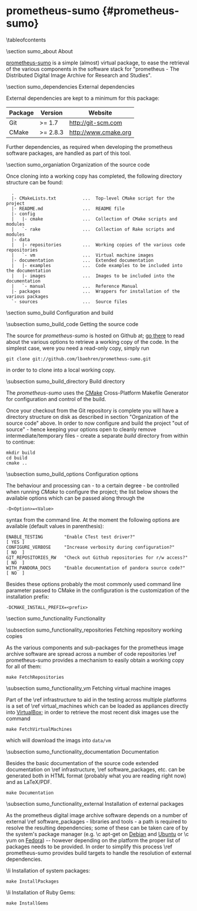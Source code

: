prometheus-sumo    {#prometheus-sumo}
===============

\tableofcontents


\section sumo_about About

[prometheus-sumo](https://github.com/lbaehren/prometheus-sumo) is a simple
(almost) virtual package, to ease the retrieval of the various components in
the software stack for "prometheus - The Distributed Digital Image Archive for
Research and Studies".


\section sumo_dependencies External dependencies

External dependencies are kept to a minimum for this package:

| Package | Version   | Website              |
|---------|-----------|----------------------|
| Git     | >= 1.7    | http://git-scm.com   |
| CMake   | >= 2.8.3  | http://www.cmake.org |

Further dependencies, as required when developing the prometheus software
packages, are handled as part of this tool.


\section sumo_organiation Organization of the source code

Once cloning into a working copy has completed, the following directory structure
can be found:

~~~~
  .
  |- CMakeLists.txt          ...  Top-level CMake script for the project
  |- README.md               ...  README file
  |- config
  |   |- cmake               ...  Collection of CMake scripts and modules
  |   `- rake                ...  Collection of Rake scripts and modules
  |- data
  |   |- repositories        ...  Working copies of the various code repositories
  |   `- vm                  ...  Virtual machine images
  |- documentation           ...  Extended documentation
  |   |- examples            ...  Code examples to be included into the documentation
  |   |- images              ...  Images to be included into the documentation
  |   `- manual              ...  Reference Manual
  |- packages                ...  Wrappers for installation of the various packages
  `- sources                 ...  Source files
~~~~

\section sumo_build Configuration and build

\subsection sumo_build_code Getting the source code

The source for _prometheus-sumo_ is hosted on Github at;
[go there](https://github.com/lbaehren/prometheus-sumo) to read about the various
options to retrieve a working copy of the code. In the simplest case, were you
need a read-only copy, simply run

~~~~
git clone git://github.com/lbaehren/prometheus-sumo.git
~~~~

in order to to clone into a local working copy.

\subsection sumo_build_directory Build directory

The _prometheus-sumo_ uses the [CMake](http://www.cmake.org) Cross-Platform
Makefile Generator for configuration and control of the build.

Once your checkout from the Git repository is complete you will have a directory
structure on disk as described in section "Organization of the source code"
above. In order to now configure and build the project "out of source" - hence
keeping your options open to cleanly remove intermediate/temporary files - create
a separate *build* directory from within to continue:

~~~~
mkdir build
cd build
cmake ..
~~~~

\subsection sumo_build_options Configuration options

The behaviour and processing can - to a certain degree - be controlled when
running _CMake_ to configure the project; the list below
shows the available options which can be passed along through the

~~~~
-D<Option>=<Value>
~~~~

syntax from the command line. At the moment the following options are available
(default values in parenthesis):

    ENABLE_TESTING        "Enable CTest test driver?"                     [ YES ]
    CONFIGURE_VERBOSE     "Increase verbosity during configuration?"      [ NO  ]
    GIT_REPOSITORIES_RW   "Check out Github repositories for r/w access?" [ NO  ]
    WITH_PANDORA_DOCS     "Enable documentation of pandora source code?"  [ NO  ]

Besides these options probably the most commonly used command line parameter 
passed to CMake in the configuration is the customization of the installation
prefix:

~~~~
-DCMAKE_INSTALL_PREFIX=<prefix>
~~~~

\section sumo_functionality Functionality

\subsection sumo_functionality_repositories Fetching repository working copies

As the various components and sub-packages for the prometheus image archive software
are spread across a number of code repositories \ref prometheus-sumo provides a
mechanism to easily obtain a working copy for all of them:

~~~~
make FetchRepositories
~~~~

\subsection sumo_functionality_vm Fetching virtual machine images

Part of the \ref infrastructure to aid in the testing across multiple platforms
is a set of \ref virtual_machines which can be loaded as appliances directly into
[VirtualBox](https://www.virtualbox.org); in order to retrieve the most recent
disk images use the command

~~~~
make FetchVirtualMachines
~~~~

which will download the imags into ``data/vm``

\subsection sumo_functionality_documentation Documentation

Besides the basic documentation of the source code extended documentation on
\ref infrastructure, \ref software_packages, etc. can be generated both in HTML
format (probably what you are reading right now) and as LaTeX/PDF.

~~~~
make Documentation
~~~~

\subsection sumo_functionality_external Installation of external packages

As the prometheus digital image archive software depends on a number of external
\ref software_packages - libraries and tools - a path is required to resolve 
the resulting dependencies; some of these can be taken care of by the system's
package manager (e.g. \c apt-get on [Debian](http://www.debian.org) and
[Ubuntu](http://www.ubuntu.com) or \c yum on [Fedora](http://www.fedoraproject.org))
-- however depending on the platform the proper list of packages needs to be 
provided. In order to simplify this process \ref prometheus-sumo provides build
targets to handle the resolution of external dependencies.

\li Installation of system packages:
~~~~
make InstallPackages
~~~~

\li Installation of Ruby Gems:
~~~~
make InstallGems
~~~~

